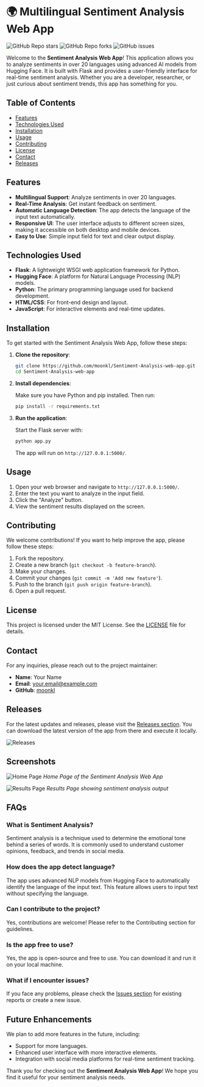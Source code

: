 # 🌍 Multilingual Sentiment Analysis Web App

![GitHub Repo stars](https://img.shields.io/github/stars/moonkl/Sentiment-Analysis-web-app?style=social)
![GitHub Repo forks](https://img.shields.io/github/forks/moonkl/Sentiment-Analysis-web-app?style=social)
![GitHub issues](https://img.shields.io/github/issues/moonkl/Sentiment-Analysis-web-app)

Welcome to the **Sentiment Analysis Web App**! This application allows you to analyze sentiments in over 20 languages using advanced AI models from Hugging Face. It is built with Flask and provides a user-friendly interface for real-time sentiment analysis. Whether you are a developer, researcher, or just curious about sentiment trends, this app has something for you.

## Table of Contents

- [Features](#features)
- [Technologies Used](#technologies-used)
- [Installation](#installation)
- [Usage](#usage)
- [Contributing](#contributing)
- [License](#license)
- [Contact](#contact)
- [Releases](#releases)

## Features

- **Multilingual Support**: Analyze sentiments in over 20 languages.
- **Real-Time Analysis**: Get instant feedback on sentiment.
- **Automatic Language Detection**: The app detects the language of the input text automatically.
- **Responsive UI**: The user interface adjusts to different screen sizes, making it accessible on both desktop and mobile devices.
- **Easy to Use**: Simple input field for text and clear output display.

## Technologies Used

- **Flask**: A lightweight WSGI web application framework for Python.
- **Hugging Face**: A platform for Natural Language Processing (NLP) models.
- **Python**: The primary programming language used for backend development.
- **HTML/CSS**: For front-end design and layout.
- **JavaScript**: For interactive elements and real-time updates.

## Installation

To get started with the Sentiment Analysis Web App, follow these steps:

1. **Clone the repository**:

   ```bash
   git clone https://github.com/moonkl/Sentiment-Analysis-web-app.git
   cd Sentiment-Analysis-web-app
   ```

2. **Install dependencies**:

   Make sure you have Python and pip installed. Then run:

   ```bash
   pip install -r requirements.txt
   ```

3. **Run the application**:

   Start the Flask server with:

   ```bash
   python app.py
   ```

   The app will run on `http://127.0.0.1:5000/`.

## Usage

1. Open your web browser and navigate to `http://127.0.0.1:5000/`.
2. Enter the text you want to analyze in the input field.
3. Click the "Analyze" button.
4. View the sentiment results displayed on the screen.

## Contributing

We welcome contributions! If you want to help improve the app, please follow these steps:

1. Fork the repository.
2. Create a new branch (`git checkout -b feature-branch`).
3. Make your changes.
4. Commit your changes (`git commit -m 'Add new feature'`).
5. Push to the branch (`git push origin feature-branch`).
6. Open a pull request.

## License

This project is licensed under the MIT License. See the [LICENSE](LICENSE) file for details.

## Contact

For any inquiries, please reach out to the project maintainer:

- **Name**: Your Name
- **Email**: your.email@example.com
- **GitHub**: [moonkl](https://github.com/moonkl)

## Releases

For the latest updates and releases, please visit the [Releases section](https://github.com/moonkl/Sentiment-Analysis-web-app/releases). You can download the latest version of the app from there and execute it locally.

![Releases](https://img.shields.io/badge/Releases-Click%20Here-brightgreen)

## Screenshots

![Home Page](https://via.placeholder.com/800x400?text=Home+Page)
*Home Page of the Sentiment Analysis Web App*

![Results Page](https://via.placeholder.com/800x400?text=Results+Page)
*Results Page showing sentiment analysis output*

## FAQs

### What is Sentiment Analysis?

Sentiment analysis is a technique used to determine the emotional tone behind a series of words. It is commonly used to understand customer opinions, feedback, and trends in social media.

### How does the app detect language?

The app uses advanced NLP models from Hugging Face to automatically identify the language of the input text. This feature allows users to input text without specifying the language.

### Can I contribute to the project?

Yes, contributions are welcome! Please refer to the Contributing section for guidelines.

### Is the app free to use?

Yes, the app is open-source and free to use. You can download it and run it on your local machine.

### What if I encounter issues?

If you face any problems, please check the [Issues section](https://github.com/moonkl/Sentiment-Analysis-web-app/issues) for existing reports or create a new issue.

## Future Enhancements

We plan to add more features in the future, including:

- Support for more languages.
- Enhanced user interface with more interactive elements.
- Integration with social media platforms for real-time sentiment tracking.

Thank you for checking out the **Sentiment Analysis Web App**! We hope you find it useful for your sentiment analysis needs.